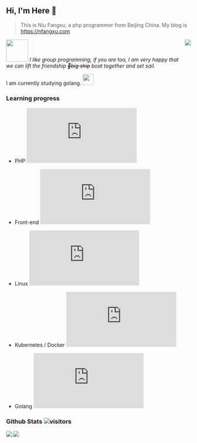 ## Hi, I'm Here 👋

> This is Niu Fangxu, a php programmer from Beijing China. My blog is <a href="https://nfangxu.com">https://nfangxu.com</a>

<img align='right' src="https://github-readme-stats.vercel.app/api/top-langs?username=nfangxu">

<img src="https://media.giphy.com/media/LnQjpWaON8nhr21vNW/giphy.gif" width="60"> <em>I like group programming, if you are too, I am very happy that we can lift the friendship <del>🚢big ship</del> boat together and set sail.</em>

I am currently studying golang. <img src="https://media.giphy.com/media/WUlplcMpOCEmTGBtBW/giphy.gif" width="30">

### Learning progress

- PHP ![PHP learning progress](http://www.yarntomato.com/percentbarmaker/button.php?barPosition=65&leftFill=%2300FFFF "PHP learning progress")

- Front-end ![Front-end learning progress](http://www.yarntomato.com/percentbarmaker/button.php?barPosition=30&leftFill=%2300FFFF "Front-end learning progress")

- Linux ![Linux learning progress](http://www.yarntomato.com/percentbarmaker/button.php?barPosition=30&leftFill=%2300FFFF "Linux learning progress")

- Kubernetes / Docker ![kubernetes learning progress](http://www.yarntomato.com/percentbarmaker/button.php?barPosition=10&leftFill=%2300FFFF "kubernetes learning progress")

- Golang ![Linux learning progress](http://www.yarntomato.com/percentbarmaker/button.php?barPosition=6&leftFill=%2300FFFF "Golang learning progress")


### Github Stats ![visitors](https://visitor-badge.glitch.me/badge?page_id=nfangxu.nfangxu)
<div>
  <img src="https://github-readme-stats.vercel.app/api?username=nfangxu&show_icons=true&line_height=30" align='left'>
  <img src="https://github-profile-trophy.vercel.app/?username=nfangxu&theme=nord&row=2&column=3">
</div>
